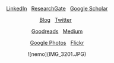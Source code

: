 <p align=center>
  <a href="https://www.linkedin.com/in/nemozen">LinkedIn</a>&nbsp;&nbsp;
  <a href="https://www.researchgate.net/profile/Nemo_Semret2">ResearchGate</a>&nbsp;&nbsp;
  <a href="https://scholar.google.com/citations?user=RcoYoIwAAAAJ">Google Scholar</a>
</p>

<p align=center>
  <a href="http://nemozen.semret.org/">Blog</a>&nbsp;&nbsp;
  <a href="https://twitter.com/nemozen">Twitter</a>&nbsp;&nbsp;
</p>

<p align=center>
  <a href="https://www.goodreads.com/user/show/88112945-nemo-semret">Goodreads</a>&nbsp;&nbsp;
  <a href="https://medium.com/@nemozen">Medium</a>
</p>

<p align=center>
  <a href="https://photos.app.goo.gl/vcjNfoJd5KTa5AsC9">Google Photos</a>&nbsp;&nbsp;
  <a href="https://www.flickr.com/photos/36920867@N02/">Flickr</a>
</p>

<p align=center>
  ![nemo](IMG_3201.JPG)
</p>

